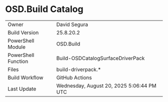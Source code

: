 ﻿# OSD.Build Catalog

| | |
|-|-|
| Owner | David Segura |
| Build Version | 25.8.20.2 |
| PowerShell Module | OSD.Build |
| PowerShell Function | Build-OSDCatalogSurfaceDriverPack |
| Files | build-driverpack.* |
| Build Workflow | GitHub Actions |
| Last Update | Wednesday, August 20, 2025 5:06:44 PM UTC |

